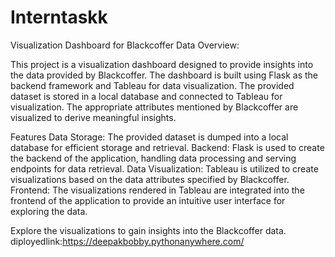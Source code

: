 # Interntaskk
Visualization Dashboard for Blackcoffer Data
Overview:

This project is a visualization dashboard designed to provide insights into the data provided by Blackcoffer. The dashboard is built using Flask as the backend framework and Tableau for data visualization. The provided dataset is stored in a local database and connected to Tableau for visualization. The appropriate attributes mentioned by Blackcoffer are visualized to derive meaningful insights.

Features
Data Storage: The provided dataset is dumped into a local database for efficient storage and retrieval.
Backend: Flask is used to create the backend of the application, handling data processing and serving endpoints for data retrieval.
Data Visualization: Tableau is utilized to create visualizations based on the data attributes specified by Blackcoffer.
Frontend: The visualizations rendered in Tableau are integrated into the frontend of the application to provide an intuitive user interface for exploring the data.

Explore the visualizations to gain insights into the Blackcoffer data.
diployedlink:https://deepakbobby.pythonanywhere.com/


